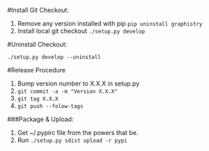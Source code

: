 #Install Git Checkout:

1. Remove any version installed with pip
    `pip uninstall graphistry`
2. Install local git checkout
	`./setup.py develop`

#Uninstall Checkout:

	./setup.py develop --uninstall

#Release Procedure
1. Bump version number to X.X.X in setup.py
2. `git commit -a -m "Version X.X.X"`
3. `git tag X.X.X`
4. `git push --folow-tags`

###Package & Upload:
1. Get ~/.pypirc file from the powers that be.
2. Run `./setup.py sdist upload -r pypi`



